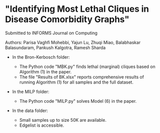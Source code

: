 # "Identifying Most Lethal Cliques in Disease Comorbidity Graphs"

Submitted to INFORMS Journal on Computing

Authors: Parisa Vaghfi Mohebbi, Yajun Lu, Zhuqi Miao, Balabhaskar Balasundaram, Pankush Kalgotra, Ramesh Sharda

* In the Bron-Kerbosch folder:

   - The Python code "MBK.py" finds lethal (marginal) cliques based on Algorithm (1) in the paper.
   - The file "Results of BK.xlsx" reports comprehensive results of running Algorithm (1) for all samples and the full dataset.
     
* In the MILP folder:
  
  - The Python code "MILP.py" solves Model (6) in the paper.
 
* In the data folder:
  
  - Small samples up to size 50K are available.
  - Edgelist is accessible.

